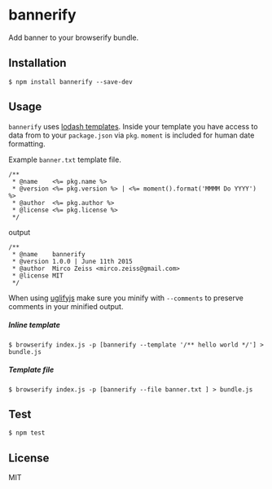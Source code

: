 
# bannerify

Add banner to your browserify bundle.

## Installation

```
$ npm install bannerify --save-dev
```

## Usage

`bannerify` uses [lodash templates](https://lodash.com/docs#template).
Inside your template you have access to data from to your `package.json` via `pkg`.
`moment` is included for human date formatting.

Example `banner.txt` template file.

```
/**
 * @name    <%= pkg.name %>
 * @version <%= pkg.version %> | <%= moment().format('MMMM Do YYYY') %>
 * @author  <%= pkg.author %>
 * @license <%= pkg.license %>
 */
```

output

```
/**
 * @name    bannerify
 * @version 1.0.0 | June 11th 2015
 * @author  Mirco Zeiss <mirco.zeiss@gmail.com>
 * @license MIT
 */
```

When using [uglifyjs](https://github.com/mishoo/UglifyJS2) make sure you minify
with `--comments` to preserve comments in your minified output.

##### Inline template

```
$ browserify index.js -p [bannerify --template '/** hello world */'] > bundle.js
```

##### Template file

```
$ browserify index.js -p [bannerify --file banner.txt ] > bundle.js
```

## Test

```
$ npm test
```

## License

MIT
